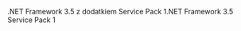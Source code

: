 <span data-ttu-id="de18a-101">.NET Framework 3.5 z dodatkiem Service Pack 1</span><span class="sxs-lookup"><span data-stu-id="de18a-101">.NET Framework 3.5 Service Pack 1</span></span>